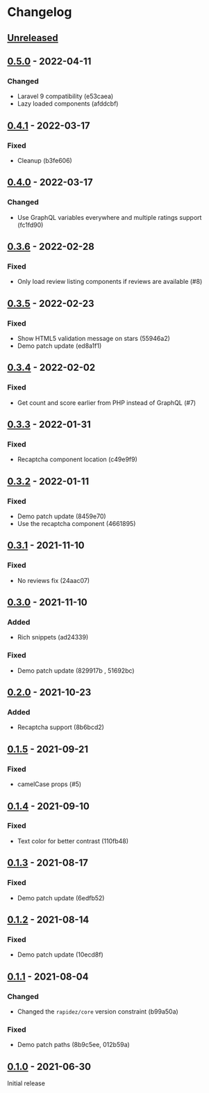 # Changelog

## [Unreleased](https://github.com/org/repo/compare/0.5.0...master)

## [0.5.0](https://github.com/org/repo/compare/0.4.1...0.5.0) - 2022-04-11

### Changed

- Laravel 9 compatibility (e53caea)
- Lazy loaded components (afddcbf)

## [0.4.1](https://github.com/org/repo/compare/0.4.0...0.4.1) - 2022-03-17

### Fixed

- Cleanup (b3fe606)

## [0.4.0](https://github.com/org/repo/compare/0.3.6...0.4.0) - 2022-03-17

### Changed

- Use GraphQL variables everywhere and multiple ratings support (fc1fd90)

## [0.3.6](https://github.com/org/repo/compare/0.3.5...0.3.6) - 2022-02-28

### Fixed

- Only load review listing components if reviews are available (#8)

## [0.3.5](https://github.com/org/repo/compare/0.3.4...0.3.5) - 2022-02-23

### Fixed

- Show HTML5 validation message on stars (55946a2)
- Demo patch update (ed8a1f1)

## [0.3.4](https://github.com/org/repo/compare/0.3.3...0.3.4) - 2022-02-02

### Fixed

- Get count and score earlier from PHP instead of GraphQL (#7)

## [0.3.3](https://github.com/org/repo/compare/0.3.2...0.3.3) - 2022-01-31

### Fixed

- Recaptcha component location (c49e9f9)

## [0.3.2](https://github.com/org/repo/compare/0.3.1...0.3.2) - 2022-01-11

### Fixed

- Demo patch update (8459e70)
- Use the recaptcha component (4661895)

## [0.3.1](https://github.com/org/repo/compare/0.3.0...0.3.1) - 2021-11-10

### Fixed

- No reviews fix (24aac07)

## [0.3.0](https://github.com/org/repo/compare/0.2.0...0.3.0) - 2021-11-10

### Added

- Rich snippets (ad24339)

### Fixed

- Demo patch update (829917b , 51692bc)

## [0.2.0](https://github.com/org/repo/compare/0.1.5...0.2.0) - 2021-10-23

### Added

- Recaptcha support (8b6bcd2)

## [0.1.5](https://github.com/org/repo/compare/0.1.4...0.1.5) - 2021-09-21

### Fixed

- camelCase props (#5)

## [0.1.4](https://github.com/org/repo/compare/0.1.3...0.1.4) - 2021-09-10

### Fixed

- Text color for better contrast (110fb48)

## [0.1.3](https://github.com/org/repo/compare/0.1.2...0.1.3) - 2021-08-17

### Fixed

- Demo patch update (6edfb52)

## [0.1.2](https://github.com/org/repo/compare/0.1.1...0.1.2) - 2021-08-14

### Fixed

- Demo patch update (10ecd8f)

## [0.1.1](https://github.com/org/repo/compare/0.1.0...0.1.1) - 2021-08-04

### Changed

- Changed the `rapidez/core` version constraint (b99a50a)

### Fixed

- Demo patch paths (8b9c5ee, 012b59a)

## [0.1.0](https://github.com/org/repo/compare/4a64648df3e010eb4caa7fdcde11f194b2337e8e...0.1.0) - 2021-06-30

Initial release
